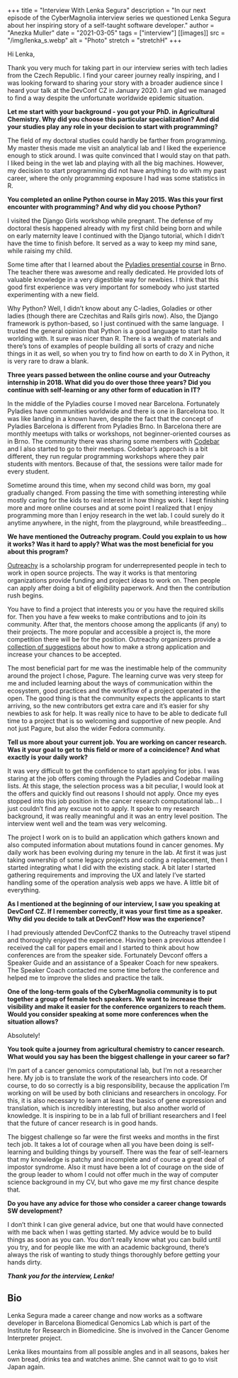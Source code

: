 +++
title = "Interview With Lenka Segura"
description = "In our next episode of the CyberMagnolia interview series we questioned Lenka Segura about her inspiring story of a self-taught software developer."
author = "Anezka Muller"
date = "2021-03-05"
tags = ["interview"]
[[images]]
  src = "/img/lenka_s.webp"
  alt = "Photo"
  stretch = "stretchH"
+++

Hi Lenka,

Thank you very much for taking part in our interview series with tech ladies from the Czech Republic. I find your career journey really inspiring, and I was looking forward to sharing your story with a broader audience since I heard your talk at the DevConf CZ in January 2020. I am glad we managed to find a way despite the unfortunate worldwide epidemic situation.

**Let me start with your background - you got your PhD. in Agricultural Chemistry. Why did you choose this particular specialization? And did your studies play any role in your decision to start with programming?**

The field of my doctoral studies could hardly be farther from programming. My master thesis made me visit an analytical lab and I liked the experience enough to stick around. I was quite convinced that I would stay on that path. I liked being in the wet lab and playing with all the big machines. However, my decision to start programming did not have anything to do with my past career, where the only programming exposure I had was some statistics in R.

**You completed an online Python course in May 2015. Was this your first encounter with programming? And why did you choose Python?**

I visited the Django Girls workshop while pregnant. The defense of my doctoral thesis happened already with my first child being born and while on early maternity leave I continued with the Django tutorial, which I didn’t have the time to finish before. It served as a way to keep my mind sane, while raising my child.

Some time after that I learned about the [Pyladies presential course](https://pyladies.cz/brno/) in Brno. The teacher there was awesome and really dedicated. He provided lots of valuable knowledge in a very digestible way for newbies. I think that this good first experience was very important for somebody who just started experimenting with a new field.

Why Python? Well, I didn’t know about any C-ladies, Goladies or other ladies (though there are Czechitas and Rails girls now). Also, the Django framework is python-based, so I just continued with the same language.  I trusted the general opinion that Python is a good language to start hello worlding with. It sure was nicer than R. There is a wealth of materials and there’s tons of examples of people building all sorts of crazy and niche things in it as well, so when you try to find how on earth to do X in Python, it is very rare to draw a blank.

**Three years passed between the online course and your Outreachy internship in 2018. What did you do over those three years? Did you continue with self-learning or any other form of education in IT?**

In the middle of the Pyladies course I moved near Barcelona. Fortunately Pyladies have communities worldwide and there is one in Barcelona too. It was like landing in a known haven, despite the fact that the concept of Pyladies Barcelona is different from Pyladies Brno. In Barcelona there are monthly meetups with talks or workshops, not beginner-oriented courses as in Brno. The community there was sharing some members with [Codebar](https://www.codebar.io) and I also started to go to their meetups. Codebar’s approach is a bit different, they run regular programming workshops where they pair students with mentors. Because of that, the sessions were tailor made for every student.

Sometime around this time, when my second child was born, my goal gradually changed. From passing the time with something interesting while mostly caring for the kids to real interest in how things work. I kept finishing more and more online courses and at some point I realized that I enjoy programming more than I enjoy research in the wet lab. I could surely do it anytime anywhere, in the night, from the playground, while breastfeeding...

**We have mentioned the Outreachy program. Could you explain to us how it works? Was it hard to apply? What was the most beneficial for you about this program?**

[Outreachy](https://www.outreachy.org) is a scholarship program for underrepresented people in tech to work in open source projects. The way it works is that mentoring organizations provide funding and project ideas to work on. Then people can apply after doing a bit of eligibility paperwork. And then the contribution rush begins. 

You have to find a project that interests you or you have the required skills for. Then you have a few weeks to make contributions and to join its community. After that, the mentors choose among the applicants (if any) to their projects. The more popular and accessible a project is, the more competition there will be for the position. Outreachy organizers provide a [collection of suggestions](https://www.outreachy.org/apply/) about how to make a strong application and increase your chances to be accepted. 

The most beneficial part for me was the inestimable help of the community around the project I chose, Pagure. The learning curve was very steep for me and included learning about the ways of communication within the ecosystem, good practices and the workflow of a project operated in the open. The good thing is that the community expects the applicants to start arriving, so the new contributors get extra care and it’s easier for shy newbies to ask for help. It was really nice to have to be able to dedicate full time to a project that is so welcoming and supportive of new people. And not just Pagure, but also the wider Fedora community.

**Tell us more about your current job. You are working on cancer research. Was it your goal to get to this field or more of a coincidence? And what exactly is your daily work?**

It was very difficult to get the confidence to start applying for jobs. I was staring at the job offers coming through the Pyladies and Codebar mailing lists. At this stage, the selection process was a bit peculiar, I would look at the offers and quickly find out reasons I should not apply. Once my eyes stopped into this job position in the cancer research computational lab… I just couldn’t find any excuse not to apply. It spoke to my research background, it was really meaningful and it was an entry level position. The interview went well and the team was very welcoming.

The project I work on is to build an application which gathers known and also computed information about mutations found in cancer genomes. My daily work has been evolving during my tenure in the lab. At first it was just taking ownership of some legacy projects and coding a replacement, then I started integrating what I did with the existing stack. A bit later I started gathering requirements and improving the UX and lately I’ve started handling some of the operation analysis web apps we have. A little bit of everything.

**As I mentioned at the beginning of our interview, I saw you speaking at DevConf CZ. If I remember correctly, it was your first time as a speaker. Why did you decide to talk at DevConf? How was the experience?**

I had previously attended DevConfCZ thanks to the Outreachy travel stipend and thoroughly enjoyed the experience. Having been a previous attendee I received the call for papers email and I started to think about how conferences are from the speaker side. Fortunately Devconf offers a Speaker Guide and an assistance of a Speaker Coach for new speakers. The Speaker Coach contacted me some time before the conference and helped me to improve the slides and practice the talk.

**One of the long-term goals of the CyberMagnolia community is to put together a group of female tech speakers. We want to increase their visibility and make it easier for the conference organizers to reach them. Would you consider speaking at some more conferences when the situation allows?**

Absolutely!

**You took quite a journey from agricultural chemistry to cancer research. What would you say has been the biggest challenge in your career so far?**

I‘m part of a cancer genomics computational lab, but I’m not a researcher here. My job is to translate the work of the researchers into code. Of course, to do so correctly is a big responsibility, because the application I’m working on will be used by both clinicians and researchers in oncology. For this, it is also necessary to learn at least the basics of gene expression and translation, which is incredibly interesting, but also another world of knowledge. It is inspiring to be in a lab full of brilliant researchers and I feel that the future of cancer research is in good hands.

The biggest challenge so far were the first weeks and months in the first tech job. It takes a lot of courage when all you have been doing is self-learning and building things by yourself. There was the fear of self-learners that my knowledge is patchy and incomplete and of course a great deal of impostor syndrome. Also it must have been a lot of courage on the side of the group leader to whom I could not offer much in the way of computer science background in my CV, but who gave me my first chance despite that.

**Do you have any advice for those who consider a career change towards SW development?**

I don’t think I can give general advice, but one that would have connected with me back when I was getting started. My advice would be to build things as soon as you can. You don’t really know what you can build until you try, and for people like me with an academic background, there’s always the risk of wanting to study things thoroughly before getting your hands dirty.


**_Thank you for the interview, Lenka!_**

## Bio

Lenka Segura made a career change and now works as a software developer in Barcelona Biomedical Genomics Lab which is part of the Institute for Research in Biomedicine. She is involved in the Cancer Genome Interpreter project.

Lenka likes mountains from all possible angles and in all seasons, bakes her own bread, drinks tea and watches anime. She cannot wait to go to visit Japan again.
